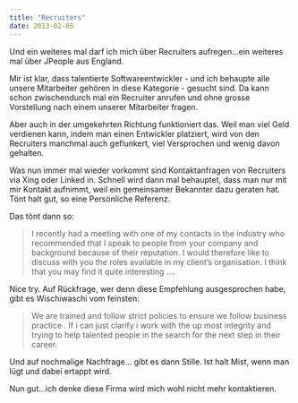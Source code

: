 ```yaml
---
title: "Recruiters"
date: 2013-02-05
---
```


Und ein weiteres mal darf ich mich über Recruiters aufregen…ein weiteres mal über JPeople aus England.

Mir ist klar, dass talentierte Softwareentwickler - und ich behaupte alle unsere Mitarbeiter gehören in diese Kategorie - gesucht sind. Da kann schon zwischendurch mal ein Recruiter anrufen und ohne grosse Vorstellung nach einem unserer Mitarbeiter fragen.

Aber auch in der umgekehrten Richtung funktioniert das. Weil man viel Geld verdienen kann, indem man einen Entwickler platziert, wird von den Recruiters manchmal auch geflunkert, viel Versprochen und wenig davon gehalten.

Was nun immer mal wieder vorkommt sind Kontaktanfragen von Recruiters via Xing oder Linked in. Schnell wird dann mal behauptet, dass man nur mit mir Kontakt aufnimmt, weil ein gemeinsamer Bekannter dazu geraten hat. Tönt halt gut, so eine Persönliche Referenz.

Das tönt dann so:

> I recently had a meeting with one of my contacts in the industry who recommended that I speak to people from your company and background because of their reputation. I would therefore like to discuss with you the roles available in my client’s organisation. I think that you may find it quite interesting ….

Nice try. Auf Rückfrage, wer denn diese Empfehlung ausgesprochen habe, gibt es Wischiwaschi vom feinsten:

> We are trained and follow strict policies to ensure we follow business practice . If i can just clarify i work with the up most integrity and trying to help talented people in the search for the next step in their career.

Und auf nochmalige Nachfrage… gibt es dann Stille. Ist halt Mist, wenn man lügt und dabei ertappt wird.

Nun gut…ich denke diese Firma wird mich wohl nicht mehr kontaktieren.
